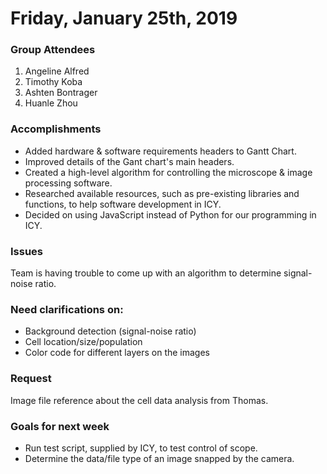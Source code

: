 # Friday, January 25th, 2019


### Group Attendees
1. Angeline Alfred
2. Timothy Koba
3. Ashten Bontrager
4. Huanle Zhou

### Accomplishments
* Added hardware & software requirements headers to Gantt Chart.
* Improved details of the Gant chart's main headers.
* Created a high-level algorithm for controlling the microscope & image processing software.
* Researched available resources, such as pre-existing libraries and functions, to help software development in ICY.
* Decided on using JavaScript instead of Python for our programming in ICY.


### Issues
Team is having trouble to come up with an algorithm to determine signal-noise ratio. 

### Need clarifications on:
* Background detection (signal-noise ratio)
* Cell location/size/population
* Color code for different layers on the images

### Request 
Image file reference about the cell data analysis from Thomas. 


### Goals for next week
* Run test script, supplied by ICY, to test control of scope. 
* Determine the data/file type of an image snapped by the camera.
